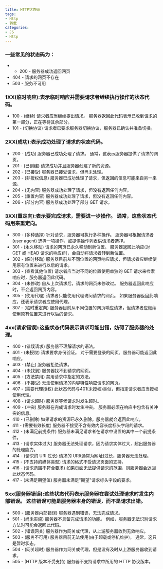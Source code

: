 ```yaml
---
title: HTTP状态码
tags:
- Http
- 转载
categories:
- JS
- Http
---
```


### 一些常见的状态码为：
- - 200 - 服务器成功返回网页
- 404 - 请求的网页不存在
- 503 - 服务不可用

### 1XX(临时响应):表示临时响应并需要请求者继续执行操作的状态代码。

- 100 - (继续) 请求者应当继续提出请求。 服务器返回此代码表示已收到请求的第一部分，正在等待其余部分。 
- 101 - (切换协议) 请求者已要求服务器切换协议，服务器已确认并准备切换。

### 2XX(成功):表示成功处理了请求的状态代码。

- 200 - (成功)  服务器已成功处理了请求。 通常，这表示服务器提供了请求的网页。
- 201 - (已创建) 请求成功并且服务器创建了新的资源。
- 202 - (已接受)  服务器已接受请求，但尚未处理。
- 203 - (非授权信息) 服务器已成功处理了请求，但返回的信息可能来自另一来源。
- 204 - (无内容) 服务器成功处理了请求，但没有返回任何内容。
- 205 - (重置内容) 服务器成功处理了请求，但没有返回任何内容。
- 206 - (部分内容)  服务器成功处理了部分 GET 请求。

### 3XX(重定向):表示要完成请求，需要进一步操作。 通常，这些状态代码用来重定向。

- 300  - (多种选择)  针对请求，服务器可执行多种操作。 服务器可根据请求者 (user agent) 选择一项操作，或提供操作列表供请求者选择。
- 301  - (永久移动)  请求的网页已永久移动到新位置。 服务器返回此响应(对 GET 或 HEAD 请求的响应)时，会自动将请求者转到新位置。
- 302  - (临时移动)  服务器目前从不同位置的网页响应请求，但请求者应继续使用原有位置来进行以后的请求。
- 303  - (查看其他位置)  请求者应当对不同的位置使用单独的 GET 请求来检索响应时，服务器返回此代码。
- 304  - (未修改)  自从上次请求后，请求的网页未修改过。 服务器返回此响应时，不会返回网页内容。
- 305  - (使用代理)  请求者只能使用代理访问请求的网页。 如果服务器返回此响应，还表示请求者应使用代理。
- 307  - (临时重定向)  服务器目前从不同位置的网页响应请求，但请求者应继续使用原有位置来进行以后的请求。

### 4xx(请求错误):这些状态代码表示请求可能出错，妨碍了服务器的处理。

- 400  - (错误请求) 服务器不理解请求的语法。
- 401  - (未授权) 请求要求身份验证。 对于需要登录的网页，服务器可能返回此响应。
- 403  - (禁止) 服务器拒绝请求。
- 404  - (未找到) 服务器找不到请求的网页。
- 405  - (方法禁用) 禁用请求中指定的方法。
- 406  - (不接受) 无法使用请求的内容特性响应请求的网页。
- 407  - (需要代理授权) 此状态代码与401(未授权)类似，但指定请求者应当授权使用代理。
- 408  - (请求超时)  服务器等候请求时发生超时。
- 409  - (冲突)  服务器在完成请求时发生冲突。 服务器必须在响应中包含有关冲突的信息。
- 410  - (已删除) 如果请求的资源已永久删除，服务器就会返回此响应。
- 411  - (需要有效长度) 服务器不接受不含有效内容长度标头字段的请求。
- 412  - (未满足前提条件) 服务器未满足请求者在请求中设置的其中一个前提条件。
- 413  - (请求实体过大) 服务器无法处理请求，因为请求实体过大，超出服务器的处理能力。
- 414  - (请求的 URI 过长) 请求的 URI(通常为网址)过长，服务器无法处理。
- 415  - (不支持的媒体类型) 请求的格式不受请求页面的支持。
- 416  - (请求范围不符合要求) 如果页面无法提供请求的范围，则服务器会返回此状态代码。
- 417  - (未满足期望值) 服务器未满足"期望"请求标头字段的要求。

### 5xx(服务器错误):这些状态代码表示服务器在尝试处理请求时发生内部错误。 这些错误可能是服务器本身的错误，而不是请求出错。

- 500  - (服务器内部错误) 服务器遇到错误，无法完成请求。
- 501  - (尚未实施) 服务器不具备完成请求的功能。 例如，服务器无法识别请求方法时可能会返回此代码。
- 502  - (错误网关) 服务器作为网关或代理，从上游服务器收到无效响应。
- 503  - (服务不可用) 服务器目前无法使用(由于超载或停机维护)。 通常，这只是暂时状态。
- 504  - (网关超时) 服务器作为网关或代理，但是没有及时从上游服务器收到请求。
- 505  - (HTTP 版本不受支持) 服务器不支持请求中所用的 HTTP 协议版本。















